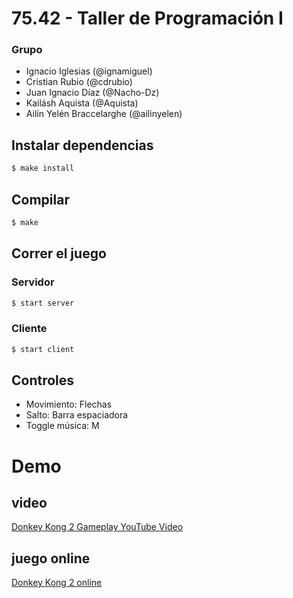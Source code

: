 # 75.42 - Taller de Programación I

### Grupo
  * Ignacio Iglesias (@ignamiguel)
  * Cristian Rubio (@cdrubio)
  * Juan Ignacio Díaz (@Nacho-Dz)
  * Kailásh Aquista (@Aquista)
  * Ailín Yelén Braccelarghe (@ailinyelen)


## Instalar dependencias
```sh
$ make install
```

## Compilar
```sh
$ make
```

## Correr el juego
### Servidor
```sh
$ start server
```
### Cliente
```sh
$ start client
```
## Controles
* Movimiento: Flechas
* Salto: Barra espaciadora
* Toggle música: M

# Demo

## video
[Donkey Kong 2 Gameplay YouTube Video](https://www.youtube.com/watch?v=y4xnoOdqmMU)


## juego online
[Donkey Kong 2 online](https://www.retrogames.cc/arcade-games/donkey-kong-ii-jumpman-returns-v1-2-hack.html)

